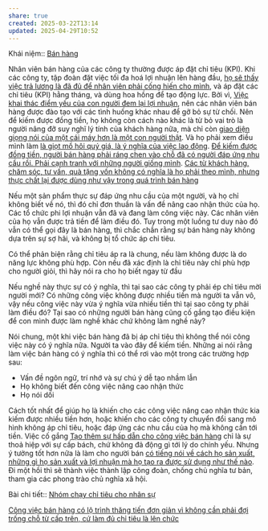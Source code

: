 ```yaml
---
share: true
created: 2025-03-22T13:14
updated: 2025-04-29T10:52
---
```

Khái niệm:: [Bán hàng](../%CE%9E%20Kh%C3%A1i%20ni%E1%BB%87m/B%C3%A1n%20h%C3%A0ng.md)

Nhân viên bán hàng của các công ty thường được áp đặt chỉ tiêu (KPI). Khi các công ty, tập đoàn đặt việc tối đa hoá lợi nhuận lên hàng đầu, [họ sẽ thấy việc trả lương là đã đủ để nhân viên phải cống hiến cho mình](./T%C6%B0%20b%E1%BA%A3n,%20t%C3%A2n%20t%E1%BB%B1%20do/C%C3%B4ng%20ty%20th%E1%BA%A5y%20vi%E1%BB%87c%20tr%E1%BA%A3%20ti%E1%BB%81n%20l%C3%A0%20%C4%91%C3%A3%20%C4%91%E1%BB%A7%20%C4%91%E1%BB%83%20nh%C3%A2n%20vi%C3%AAn%20ph%E1%BA%A3i%20c%E1%BB%91ng%20hi%E1%BA%BFn%20cho%20m%C3%ACnh.md), và áp đặt các chỉ tiêu (KPI) hằng tháng, và dùng hoa hồng để tạo động lực. Bởi vì, [Việc khai thác điểm yếu của con người đem lại lợi nhuận](./T%C6%B0%20b%E1%BA%A3n,%20t%C3%A2n%20t%E1%BB%B1%20do/Vi%E1%BB%87c%20khai%20th%C3%A1c%20%C4%91i%E1%BB%83m%20y%E1%BA%BFu%20c%E1%BB%A7a%20con%20ng%C6%B0%E1%BB%9Di%20%C4%91em%20l%E1%BA%A1i%20l%E1%BB%A3i%20nhu%E1%BA%ADn.md), nên các nhân viên bán hàng được đào tạo với các tình huống khác nhau để gỡ bỏ sự từ chối. Nên để kiếm được đồng tiền, họ không còn cách nào khác là từ bỏ vai trò là người nâng đỡ suy nghĩ lý tính của khách hàng nữa, mà chỉ còn [giao diện giọng nói của một cái máy hơn là một con người thật](./Trung%20th%E1%BB%B1c/Ng%C6%B0%E1%BB%9Di%20b%C3%A1n%20h%C3%A0ng%20gi%E1%BB%91ng%20nh%C6%B0%20giao%20di%E1%BB%87n%20gi%E1%BB%8Dng%20n%C3%B3i%20c%E1%BB%A7a%20m%E1%BB%99t%20c%C3%A1i%20m%C3%A1y%20h%C6%A1n%20l%C3%A0%20m%E1%BB%99t%20con%20ng%C6%B0%E1%BB%9Di%20th%E1%BA%ADt.md). Và họ phải xem điều mình làm [là giọt mồ hôi quý giá, là ý nghĩa của việc lao động](./C%E1%BA%A3m%20x%C3%BAc/B%C3%A1n%20h%C3%A0ng%20b%E1%BA%B1ng%20s%E1%BB%B1%20s%E1%BB%A3%20h%C3%A3i,%20nh%C6%B0ng%20l%E1%BA%A1i%20xem%20%C4%91%C3%B3%20l%C3%A0%20gi%E1%BB%8Dt%20m%E1%BB%93%20h%C3%B4i%20qu%C3%BD%20gi%C3%A1.md). [Để kiếm được đồng tiền, người bán hàng phải ráng chen vào chỗ đã có người đáp ứng nhu cầu rồi. Phải cạnh tranh với những người giống mình](./T%C6%B0%20b%E1%BA%A3n,%20t%C3%A2n%20t%E1%BB%B1%20do/%C4%90%E1%BB%83%20ki%E1%BA%BFm%20%C4%91%C6%B0%E1%BB%A3c%20%C4%91%E1%BB%93ng%20ti%E1%BB%81n,%20ng%C6%B0%E1%BB%9Di%20b%C3%A1n%20h%C3%A0ng%20ph%E1%BA%A3i%20r%C3%A1ng%20chen%20v%C3%A0o%20ch%E1%BB%97%20%C4%91%C3%A3%20c%C3%B3%20ng%C6%B0%E1%BB%9Di%20%C4%91%C3%A1p%20%E1%BB%A9ng%20nhu%20c%E1%BA%A7u%20r%E1%BB%93i.%20Ph%E1%BA%A3i%20c%E1%BA%A1nh%20tranh%20v%E1%BB%9Bi%20nh%E1%BB%AFng%20ng%C6%B0%E1%BB%9Di%20gi%E1%BB%91ng%20m%C3%ACnh.md). [Các từ khách hàng, chăm sóc, tư vấn, quà tặng vốn không có nghĩa là họ phải theo mình, nhưng thực chất lại được dùng như vậy trong quá trình bán hàng](./T%C6%B0%20b%E1%BA%A3n,%20t%C3%A2n%20t%E1%BB%B1%20do/C%C3%A1c%20t%E1%BB%AB%20kh%C3%A1ch%20h%C3%A0ng,%20ch%C4%83m%20s%C3%B3c,%20t%C6%B0%20v%E1%BA%A5n,%20qu%C3%A0%20t%E1%BA%B7ng%20v%E1%BB%91n%20kh%C3%B4ng%20c%C3%B3%20ngh%C4%A9a%20l%C3%A0%20h%E1%BB%8D%20ph%E1%BA%A3i%20theo%20m%C3%ACnh,%20nh%C6%B0ng%20th%E1%BB%B1c%20ch%E1%BA%A5t%20l%E1%BA%A1i%20%C4%91%C6%B0%E1%BB%A3c%20d%C3%B9ng%20nh%C6%B0%20v%E1%BA%ADy%20trong%20qu%C3%A1%20tr%C3%ACnh%20b%C3%A1n%20h%C3%A0ng.md)

Nếu một sản phẩm thực sự đáp ứng nhu cầu của một người, và họ chỉ không biết về nó, thì đó chỉ đơn thuần là vấn đề nâng cao nhận thức của họ. Các tổ chức phi lợi nhuận vẫn đã và đang làm công việc này. Các nhân viên của họ vẫn được trả tiền để làm điều đó. Tuy trong một luồng tư duy nào đó vẫn có thể gọi đây là bán hàng, thì chắc chắn rằng sự bán hàng này không dựa trên sự sợ hãi, và không bị tổ chức áp chỉ tiêu.

Có thể phản biện rằng chỉ tiêu áp ra là chung, nếu làm không được là do năng lực không phù hợp. Còn nếu đã xác định là chỉ tiêu này chỉ phù hợp cho người giỏi, thì hãy nói ra cho họ biết ngay từ đầu

Nếu nghề này thực sự có ý nghĩa, thì tại sao các công ty phải ép chỉ tiêu mời người mới? Có những công việc không được nhiều tiền mà người ta vẫn vô, vậy nếu công việc này vừa ý nghĩa vừa nhiều tiền thì tại sao công ty phải làm điều đó? Tại sao có những người bán hàng cũng cố gắng tạo điều kiện để con mình được làm nghề khác chứ không làm nghề này?

Nói chung, một khi việc bán hàng đã bị áp chỉ tiêu thì không thể nói công việc này có ý nghĩa nữa. Người ta vào đây để kiếm tiền. Những ai nói rằng làm việc bán hàng có ý nghĩa thì có thể rơi vào một trong các trường hợp sau:
- Vấn đề ngôn ngữ, trí nhớ và sự chú ý dễ tạo nhầm lẫn
- Họ không biết đến công việc nâng cao nhận thức
- Họ nói dối

Cách tốt nhất để giúp họ là khiến cho các công việc nâng cao nhận thức kia kiếm được nhiều tiền hơn, hoặc khiến cho các công ty chuyển đổi sang mô hình không áp chỉ tiêu, hoặc đáp ứng các nhu cầu của họ mà không cần tới tiền. Việc cố gắng [Tạo thêm sự hấp dẫn cho công việc bán hàng](../../%F0%9F%93%90D%E1%BB%B1%20%C3%A1n/M%E1%BA%A1ng%20k%E1%BA%BFt%20n%E1%BB%91i%20nhu%20c%E1%BA%A7u/L%C3%A0m%20sao%20%C4%91%E1%BB%83%20m%E1%BB%99t%20ng%C6%B0%E1%BB%9Di%20th%E1%BA%A5y%20c%C3%B4ng%20vi%E1%BB%87c%20h%E1%BA%A5p%20d%E1%BA%ABn%20h%C6%A1n.md) chỉ là sự thoả hiệp với sự cấp bách, chứ không đả động gì tới lý do chính yếu. Nhưng ý tưởng tốt hơn nữa là làm cho người bán [có tiếng nói về cách họ sản xuất, những gì họ sản xuất và lợi nhuận mà họ tạo ra được sử dụng như thế nào](./Ch%E1%BB%A7%20ngh%C4%A9a%20x%C3%A3%20h%E1%BB%99i/C%C3%A1c%20t%E1%BA%ADp%20%C4%91o%C3%A0n%20l%C3%A0%20h%C3%ACnh%20th%E1%BB%A9c%20c%E1%BB%A7a%20c%C3%A1c%20ch%E1%BA%BF%20%C4%91%E1%BB%99%20%C4%91%E1%BB%99c%20t%C3%A0i%20c%C3%B3%20th%E1%BB%A9%20b%E1%BA%ADc.md). Đi một hồi thì sẽ thành việc thành lập công đoàn, chống chủ nghĩa tư bản, tham gia các phong trào chủ nghĩa xã hội.

Bài chi tiết:: [Nhóm chạy chỉ tiêu cho nhân sự](../../%F0%9F%93%90D%E1%BB%B1%20%C3%A1n/Ch%E1%BA%A1y%20ch%E1%BB%89%20ti%C3%AAu/index.md)

[Công việc bán hàng có lộ trình thăng tiến đơn giản vì không cần phải đợi trống chỗ từ cấp trên, cứ làm đủ chỉ tiêu là lên chức](../Ki%E1%BA%BFm%20ti%E1%BB%81n/B%C3%A1n%20h%C3%A0ng/C%C3%B4ng%20vi%E1%BB%87c%20b%C3%A1n%20h%C3%A0ng%20c%C3%B3%20l%E1%BB%99%20tr%C3%ACnh%20th%C4%83ng%20ti%E1%BA%BFn%20%C4%91%C6%A1n%20gi%E1%BA%A3n%20v%C3%AC%20kh%C3%B4ng%20c%E1%BA%A7n%20ph%E1%BA%A3i%20%C4%91%E1%BB%A3i%20tr%E1%BB%91ng%20ch%E1%BB%97%20t%E1%BB%AB%20c%E1%BA%A5p%20tr%C3%AAn,%20c%E1%BB%A9%20l%C3%A0m%20%C4%91%E1%BB%A7%20ch%E1%BB%89%20ti%C3%AAu%20l%C3%A0%20l%C3%AAn%20ch%E1%BB%A9c.md)
